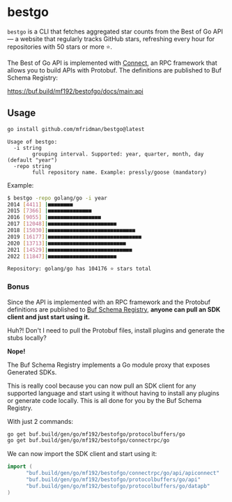 # bestgo

`bestgo` is a CLI that fetches aggregated star counts from the Best of Go API — a website that
regularly tracks GitHub stars, refreshing every hour for repositories with 50 stars or more ⭐️.

The Best of Go API is implemented with [Connect](https://connectrpc.com/), an RPC framework that
allows you to build APIs with Protobuf. The definitions are published to Buf Schema Registry:

https://buf.build/mf192/bestofgo/docs/main:api

## Usage

```bash
go install github.com/mfridman/bestgo@latest
```

```
Usage of bestgo:
  -i string
        grouping interval. Supported: year, quarter, month, day (default "year")
  -repo string
        full repository name. Example: pressly/goose (mandatory)
```

Example:

```bash
$ bestgo -repo golang/go -i year
2014 [4411] |■■■■■■■■
2015 [7366] |■■■■■■■■■■■■■■
2016 [9055] |■■■■■■■■■■■■■■■■■
2017 [12048]|■■■■■■■■■■■■■■■■■■■■■■
2018 [15030]|■■■■■■■■■■■■■■■■■■■■■■■■■■■■
2019 [16177]|■■■■■■■■■■■■■■■■■■■■■■■■■■■■■■
2020 [13713]|■■■■■■■■■■■■■■■■■■■■■■■■■
2021 [14529]|■■■■■■■■■■■■■■■■■■■■■■■■■■■
2022 [11847]|■■■■■■■■■■■■■■■■■■■■■■

Repository: golang/go has 104176 ⭐️ stars total
```

### Bonus

Since the API is implemented with an RPC framework and the Protobuf definitions are published to
[Buf Schema Registry](https://buf.build), **anyone can pull an SDK client and just start using it.**

Huh?! Don't I need to pull the Protobuf files, install plugins and generate the stubs locally?

**Nope!**

The Buf Schema Registry implements a Go module proxy that exposes Generated SDKs.

This is really cool because you can now pull an SDK client for any supported language and start
using it without having to install any plugins or generate code locally. This is all done for you by
the Buf Schema Registry.

With just 2 commands:

```bash
go get buf.build/gen/go/mf192/bestofgo/protocolbuffers/go
go get buf.build/gen/go/mf192/bestofgo/connectrpc/go
```

We can now import the SDK client and start using it:

```go
import (
      "buf.build/gen/go/mf192/bestofgo/connectrpc/go/api/apiconnect"
      "buf.build/gen/go/mf192/bestofgo/protocolbuffers/go/api"
      "buf.build/gen/go/mf192/bestofgo/protocolbuffers/go/datapb"
)
```
